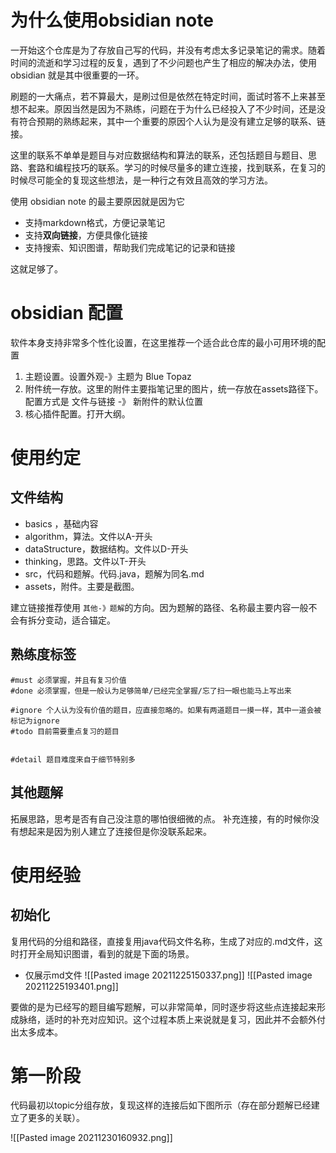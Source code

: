 # 为什么使用obsidian note
一开始这个仓库是为了存放自己写的代码，并没有考虑太多记录笔记的需求。随着时间的流逝和学习过程的反复，遇到了不少问题也产生了相应的解决办法，使用 obsidian 就是其中很重要的一环。

刷题的一大痛点，若不算最大，是刷过但是依然在特定时间，面试时答不上来甚至想不起来。原因当然是因为不熟练，问题在于为什么已经投入了不少时间，还是没有符合预期的熟练起来，其中一个重要的原因个人认为是没有建立足够的联系、链接。

这里的联系不单单是题目与对应数据结构和算法的联系，还包括题目与题目、思路、套路和编程技巧的联系。学习的时候尽量多的建立连接，找到联系，在复习的时候尽可能全的复现这些想法，是一种行之有效且高效的学习方法。

使用 obsidian note 的最主要原因就是因为它
- 支持markdown格式，方便记录笔记
- 支持**双向链接**，方便具像化链接
- 支持搜索、知识图谱，帮助我们完成笔记的记录和链接

这就足够了。

# obsidian 配置
软件本身支持非常多个性化设置，在这里推荐一个适合此仓库的最小可用环境的配置
1. 主题设置。设置外观-》主题为 Blue Topaz
2. 附件统一存放。这里的附件主要指笔记里的图片，统一存放在assets路径下。配置方式是 文件与链接 -》 新附件的默认位置
3. 核心插件配置。打开大纲。


# 使用约定
## 文件结构

- basics ，基础内容
- algorithm，算法。文件以A-开头
- dataStructure，数据结构。文件以D-开头
- thinking，思路。文件以T-开头
- src，代码和题解。代码.java，题解为同名.md
- assets，附件。主要是截图。

建立链接推荐使用 `其他-》题解`的方向。因为题解的路径、名称最主要内容一般不会有拆分变动，适合锚定。

## 熟练度标签
```less
#must 必须掌握，并且有复习价值
#done 必须掌握，但是一般认为足够简单/已经完全掌握/忘了扫一眼也能马上写出来

#ignore 个人认为没有价值的题目，应直接忽略的。如果有两道题目一摸一样，其中一道会被标记为ignore
#todo 目前需要重点复习的题目


#detail 题目难度来自于细节特别多
```

## 其他题解
拓展思路，思考是否有自己没注意的哪怕很细微的点。
补充连接，有的时候你没有想起来是因为别人建立了连接但是你没联系起来。


# 使用经验
## 初始化
复用代码的分组和路径，直接复用java代码文件名称，生成了对应的.md文件，这时打开全局知识图谱，看到的就是下面的场景。
- 仅展示md文件
![[Pasted image 20211225150337.png]]
![[Pasted image 20211225193401.png]]

要做的是为已经写的题目编写题解，可以非常简单，同时逐步将这些点连接起来形成脉络，适时的补充对应知识。这个过程本质上来说就是复习，因此并不会额外付出太多成本。


# 第一阶段

代码最初以topic分组存放，复现这样的连接后如下图所示（存在部分题解已经建立了更多的关联）。

![[Pasted image 20211230160932.png]]